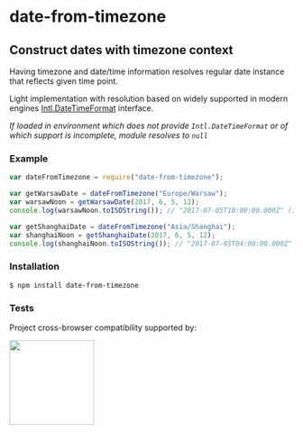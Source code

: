 # date-from-timezone
## Construct dates with timezone context

Having timezone and date/time information resolves regular date instance that reflects given time point.

Light implementation with resolution based on widely supported in modern engines [Intl.DateTimeFormat](http://www.ecma-international.org/ecma-402/1.0/#sec-12.1) interface.

_If loaded in environment which does not provide `Intl.DateTimeFormat` or of which support is incomplete, module resolves to `null`_

### Example

```javascript
var dateFromTimezone = require("date-from-timezone");

var getWarsawDate = dateFromTimezone("Europe/Warsaw");
var warsawNoon = getWarsawDate(2017, 6, 5, 12);
console.log(warsawNoon.toISOString()); // "2017-07-05T10:00:00.000Z" (12PM in Warsaw was at 10AM in UTC)

var getShanghaiDate = dateFromTimezone("Asia/Shanghai");
var shanghaiNoon = getShanghaiDate(2017, 6, 5, 12);
console.log(shanghaiNoon.toISOString()); // "2017-07-05T04:00:00.000Z" (12PM in Shanghai was at 4AM in UTC)
```

### Installation

	$ npm install date-from-timezone

### Tests

Project cross-browser compatibility supported by:

<a href="https://browserstack.com"><img src="https://bstacksupport.zendesk.com/attachments/token/Pj5uf2x5GU9BvWErqAr51Jh2R/?name=browserstack-logo-600x315.png" height="150" /></a>
